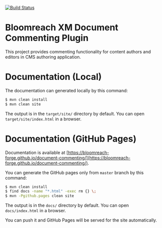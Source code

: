 [![Build Status](https://travis-ci.org/bloomreach-forge/document-commenting.svg?branch=develop)](https://travis-ci.org/bloomreach-forge/document-commenting)

# Bloomreach XM Document Commenting Plugin

This project provides commenting functionality for content authors and editors in CMS authoring application.

# Documentation (Local)

The documentation can generated locally by this command:

```bash
$ mvn clean install
$ mvn clean site
```

The output is in the ```target/site/``` directory by default. You can open ```target/site/index.html``` in a browser.

# Documentation (GitHub Pages)

Documentation is available at [https://bloomreach-forge.github.io/document-commenting/](https://bloomreach-forge.github.io/document-commenting/).

You can generate the GitHub pages only from ```master``` branch by this command:

```bash
$ mvn clean install
$ find docs -name "*.html" -exec rm {} \;
$ mvn -Pgithub.pages clean site
```

The output is in the ```docs/``` directory by default. You can open ```docs/index.html``` in a browser.

You can push it and GitHub Pages will be served for the site automatically.
